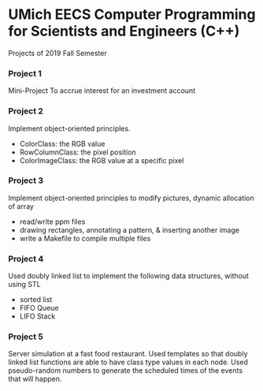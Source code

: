 # UMich EECS Computer Programming for Scientists and Engineers (C++)
Projects of 2019 Fall Semester
### Project 1
Mini-Project
To accrue interest for an investment account
### Project 2
Implement object-oriented principles.
- ColorClass: the RGB value
- RowColumnClass: the pixel position
- ColorImageClass: the RGB value at a specific pixel
### Project 3
Implement object-oriented principles to modify pictures, dynamic allocation of array
- read/write ppm files
- drawing rectangles, annotating a pattern, & inserting another image
- write a Makefile to compile multiple files
### Project 4
Used doubly linked list to implement the following data structures, without using STL
- sorted list
- FIFO Queue
- LIFO Stack
### Project 5
Server simulation at a fast food restaurant. 
Used templates so that doubly linked list functions are able to have class type values in each node.
Used pseudo-random numbers to generate the scheduled times of the events that will happen.
